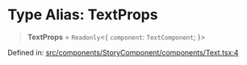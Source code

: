 # Type Alias: TextProps

> **TextProps** = `Readonly`\<\{ `component`: `TextComponent`; \}\>

Defined in: [src/components/StoryComponent/components/Text.tsx:4](https://github.com/laruss/react-text-game/blob/9170bd136d7f37dbbee8bf6f71732f065efa0401/packages/ui/src/components/StoryComponent/components/Text.tsx#L4)
